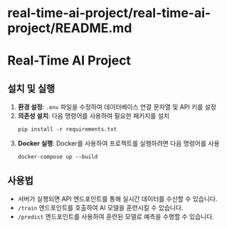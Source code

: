 # real-time-ai-project/real-time-ai-project/README.md
# Real-Time AI Project
## 설치 및 실행

1. **환경 설정**: `.env` 파일을 수정하여 데이터베이스 연결 문자열 및 API 키를 설정
2. **의존성 설치**: 다음 명령어를 사용하여 필요한 패키지를 설치
   ```
   pip install -r requirements.txt
   ```
3. **Docker 실행**: Docker를 사용하여 프로젝트를 실행하려면 다음 명령어를 사용
   ```
   docker-compose up --build
   ```

## 사용법

- 서버가 실행되면 API 엔드포인트를 통해 실시간 데이터를 수신할 수 있습니다.
- `/train` 엔드포인트를 호출하여 AI 모델을 훈련시킬 수 있습니다.
- `/predict` 엔드포인트를 사용하여 훈련된 모델로 예측을 수행할 수 있습니다.